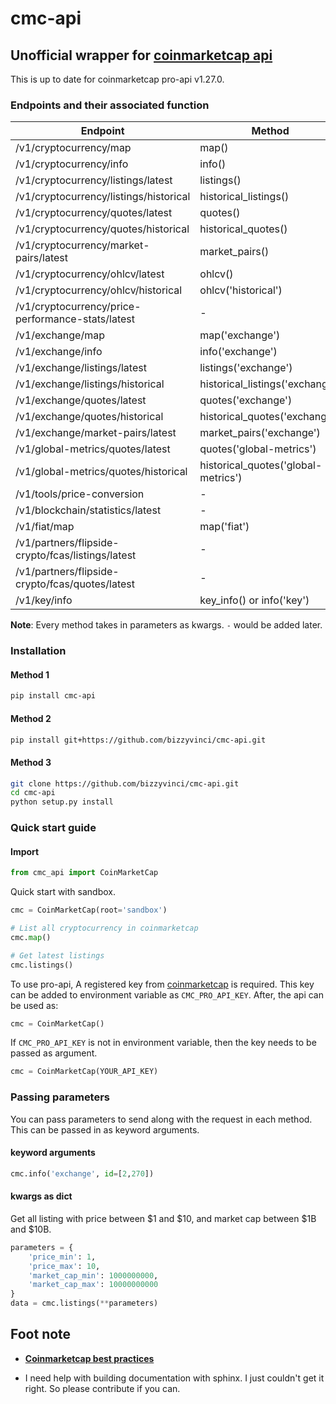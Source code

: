 # cmc-api

## Unofficial wrapper for [coinmarketcap api](https://coinmarketcap.com/api)

This is up to date for coinmarketcap pro-api v1.27.0.

### Endpoints and their associated function
| Endpoint                          | Method            |
| --------------------------------- | ----------------- |
| /v1/cryptocurrency/map            | map()             |
| /v1/cryptocurrency/info           | info()            |
| /v1/cryptocurrency/listings/latest| listings()        |
| /v1/cryptocurrency/listings/historical| historical_listings() |
| /v1/cryptocurrency/quotes/latest      | quotes()              |
| /v1/cryptocurrency/quotes/historical  | historical_quotes()   |
| /v1/cryptocurrency/market-pairs/latest| market_pairs()        |
| /v1/cryptocurrency/ohlcv/latest       | ohlcv()               |
| /v1/cryptocurrency/ohlcv/historical   | ohlcv('historical')   |
| /v1/cryptocurrency/price-performance-stats/latest | -         |
| /v1/exchange/map                  | map('exchange')           |
| /v1/exchange/info                 | info('exchange')          |
| /v1/exchange/listings/latest      | listings('exchange')      |
| /v1/exchange/listings/historical  | historical_listings('exchange')   |
| /v1/exchange/quotes/latest        | quotes('exchange')        |
| /v1/exchange/quotes/historical    | historical_quotes('exchange') |
| /v1/exchange/market-pairs/latest  | market_pairs('exchange')  |
| /v1/global-metrics/quotes/latest  | quotes('global-metrics')  |
| /v1/global-metrics/quotes/historical  | historical_quotes('global-metrics')   |
| /v1/tools/price-conversion        | -                 |
| /v1/blockchain/statistics/latest  | -                 |
| /v1/fiat/map                      | map('fiat')       |
| /v1/partners/flipside-crypto/fcas/listings/latest | - |
| /v1/partners/flipside-crypto/fcas/quotes/latest   | - |
| /v1/key/info                      | key_info() or info('key') |

**Note**: Every method takes in parameters as kwargs. `-` would be added later.

### Installation
#### Method 1
```bash
pip install cmc-api
```

#### Method 2
```bash
pip install git+https://github.com/bizzyvinci/cmc-api.git
```

#### Method 3
```bash
git clone https://github.com/bizzyvinci/cmc-api.git
cd cmc-api
python setup.py install
```

### Quick start guide
#### Import
```python
from cmc_api import CoinMarketCap
```

Quick start with sandbox.
```python
cmc = CoinMarketCap(root='sandbox')

# List all cryptocurrency in coinmarketcap
cmc.map()

# Get latest listings
cmc.listings()
```

To use pro-api, A registered key from [coinmarketcap](https://coinmarketcap.com/api) is required. This key can be added to environment variable as `CMC_PRO_API_KEY`. After, the api can be used as:
```python
cmc = CoinMarketCap()
```

If `CMC_PRO_API_KEY` is not in environment variable, then the key needs to be passed as argument.
```python
cmc = CoinMarketCap(YOUR_API_KEY)
```

### Passing parameters
You can pass parameters to send along with the request in each method. This can be passed in as keyword arguments.

#### keyword arguments
```python
cmc.info('exchange', id=[2,270])
```

#### kwargs as dict
Get all listing with price between $1 and $10, and market cap between $1B and $10B.
```python
parameters = {
    'price_min': 1,
    'price_max': 10,
    'market_cap_min': 1000000000,
    'market_cap_max': 10000000000
}
data = cmc.listings(**parameters)
```

## Foot note
* [**Coinmarketcap best practices**](https://coinmarketcap.com/api/documentation/v1/#section/Best-Practices)

* I need help with building documentation with sphinx. I just couldn't get it right. So please contribute if you can.
